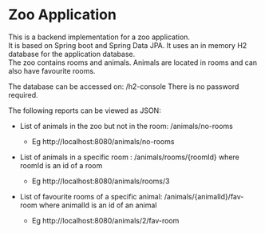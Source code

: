 # Zoo Application
This is a backend implementation for a zoo application.   
It is based on Spring boot and Spring Data JPA. It uses an in memory H2 database for the application database.    
The zoo contains rooms and animals. Animals are located in rooms and can also have favourite rooms.


The database can be accessed on: /h2-console
There is no password required.

The following reports can be viewed as JSON:

- List of animals in the zoo but not in the room: /animals/no-rooms  

    - Eg http://localhost:8080/animals/no-rooms

- List of animals in a specific room : /animals/rooms/{roomId} where roomId is an id of a room   
    - Eg http://localhost:8080/animals/rooms/3

- List of favourite rooms of a specific animal: /animals/{animalId}/fav-room where animalId is an id of an animal
    - Eg http://localhost:8080/animals/2/fav-room

